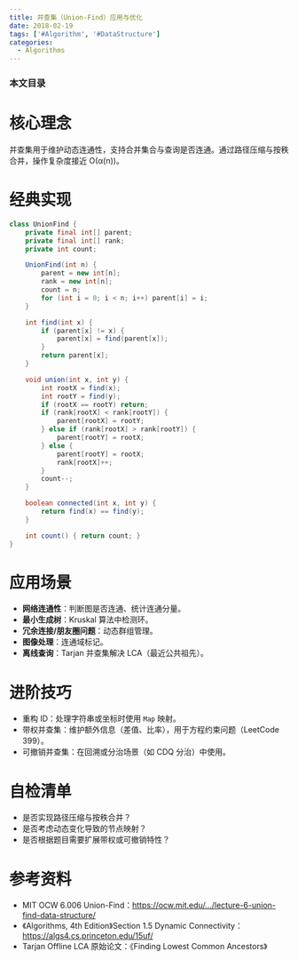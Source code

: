 ```yaml
---
title: 并查集（Union-Find）应用与优化
date: 2018-02-19
tags: ['#Algorithm', '#DataStructure']
categories:
  - Algorithms
---
```


### 本文目录
<!-- toc -->

# 核心理念
并查集用于维护动态连通性，支持合并集合与查询是否连通。通过路径压缩与按秩合并，操作复杂度接近 O(α(n))。

# 经典实现
```java
class UnionFind {
    private final int[] parent;
    private final int[] rank;
    private int count;

    UnionFind(int n) {
        parent = new int[n];
        rank = new int[n];
        count = n;
        for (int i = 0; i < n; i++) parent[i] = i;
    }

    int find(int x) {
        if (parent[x] != x) {
            parent[x] = find(parent[x]);
        }
        return parent[x];
    }

    void union(int x, int y) {
        int rootX = find(x);
        int rootY = find(y);
        if (rootX == rootY) return;
        if (rank[rootX] < rank[rootY]) {
            parent[rootX] = rootY;
        } else if (rank[rootX] > rank[rootY]) {
            parent[rootY] = rootX;
        } else {
            parent[rootY] = rootX;
            rank[rootX]++;
        }
        count--;
    }

    boolean connected(int x, int y) {
        return find(x) == find(y);
    }

    int count() { return count; }
}
```

# 应用场景
- **网络连通性**：判断图是否连通、统计连通分量。
- **最小生成树**：Kruskal 算法中检测环。
- **冗余连接/朋友圈问题**：动态群组管理。
- **图像处理**：连通域标记。
- **离线查询**：Tarjan 并查集解决 LCA（最近公共祖先）。

# 进阶技巧
- 重构 ID：处理字符串或坐标时使用 `Map` 映射。
- 带权并查集：维护额外信息（差值、比率），用于方程约束问题（LeetCode 399）。
- 可撤销并查集：在回溯或分治场景（如 CDQ 分治）中使用。

# 自检清单
- 是否实现路径压缩与按秩合并？
- 是否考虑动态变化导致的节点映射？
- 是否根据题目需要扩展带权或可撤销特性？

# 参考资料
- MIT OCW 6.006 Union-Find：https://ocw.mit.edu/.../lecture-6-union-find-data-structure/
- 《Algorithms, 4th Edition》Section 1.5 Dynamic Connectivity：https://algs4.cs.princeton.edu/15uf/
- Tarjan Offline LCA 原始论文：《Finding Lowest Common Ancestors》
